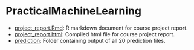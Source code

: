 
# PracticalMachineLearning
* [project_report.Rmd](./project_report.Rmd): R markdown document for course project report.        
* [project_report.html](./project_report.html): Compiled html file for course project report.   
* [prediction](./prediction): Folder containing output of all 20 prediction files.     
